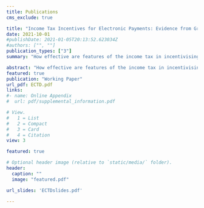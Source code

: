 ```yaml
---
title: Publications
cms_exclude: true

title: "Income Tax Incentives for Electronic Payments: Evidence from Greece’s Electronic Consumption Tax Discount"
date: 2021-10-01
#publishDate: 2021-01-05T20:13:52.623034Z
#authors: ["", ""]
publication_types: ["3"]
summary: "How effective are features of the income tax in incentivising a change in behaviour? I study how Greek taxpayers respond to a novel policy, which conditions their personal tax allowance on electronic consumption, requiring specific amounts to be reached during the financial year. Aimed at incentivising a change from cash to electronic payments, the policy includes almost all taxpayers by default, generates monthly electronic spending information and pre-fills the annual amounts spent in tax returns. Using a unique administrative dataset of 50,000 randomly-drawn taxpayers, I document (a) strong responses to the policy during tax filing, with 92% reporting the required amounts to gain the full tax discount, (b) evidence of increased reported amounts if consumption is lower than required, (c) economically and statistically significant electronic consumption responses in some taxpayers as the end-of-year deadline approaches. Adjustment costs in the form of policy inattention, liquidity constraints and low perceived costs of audit can explain the mixed policy outcome. The results suggest that linking incentives to existing features of the income tax system can trigger large responses, but the overall effect depends on adjustment costs in the taxpayer population."

abstract: "How effective are features of the income tax in incentivising a change in behaviour? I study how Greek taxpayers respond to a novel policy, which conditions their personal tax allowance on electronic consumption, requiring specific amounts to be reached during the financial year. Aimed at incentivising a change from cash to electronic payments, the policy includes almost all taxpayers by default, generates monthly electronic spending information and pre-fills the annual amounts spent in tax returns. Using a unique administrative dataset of 50,000 randomly-drawn taxpayers, I document (a) strong responses to the policy during tax filing, with 92% reporting the required amounts to gain the full tax discount, (b) evidence of increased reported amounts if consumption is lower than required, (c) economically and statistically significant electronic consumption responses in some taxpayers as the end-of-year deadline approaches. Adjustment costs in the form of policy inattention, liquidity constraints and low perceived costs of audit can explain the mixed policy outcome. The results suggest that linking incentives to existing features of the income tax system can trigger large responses, but the overall effect depends on adjustment costs in the taxpayer population."
featured: true
publication: "Working Paper"
url_pdf: ECTD.pdf
links: 
#- name: Online Appendix
#  url: pdf/supplemental_information.pdf

# View.
#   1 = List
#   2 = Compact
#   3 = Card
#   4 = Citation
view: 3

featured: true

# Optional header image (relative to `static/media/` folder).
header:
  caption: ""
  image: "featured.pdf"

url_slides: 'ECTDslides.pdf'

---
```

